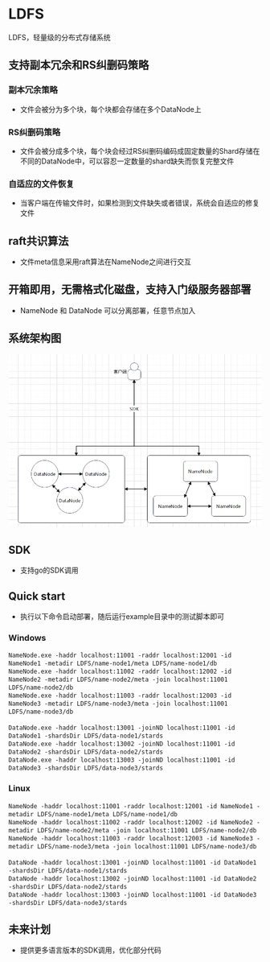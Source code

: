 # LDFS
LDFS，轻量级的分布式存储系统

## 支持副本冗余和RS纠删码策略
### 副本冗余策略
- 文件会被分为多个块，每个块都会存储在多个DataNode上

### RS纠删码策略
- 文件会被分成多个块，每个块会经过RS纠删码编码成固定数量的Shard存储在不同的DataNode中，可以容忍一定数量的shard缺失而恢复完整文件

### 自适应的文件恢复
- 当客户端在传输文件时，如果检测到文件缺失或者错误，系统会自适应的修复文件

## raft共识算法
- 文件meta信息采用raft算法在NameNode之间进行交互

## 开箱即用，无需格式化磁盘，支持入门级服务器部署
- NameNode 和 DataNode 可以分离部署，任意节点加入

## 系统架构图
![图片描述](img/LDFS架构图.png)

## SDK
- 支持go的SDK调用

## Quick start
- 执行以下命令启动部署，随后运行example目录中的测试脚本即可
### Windows 
```shell
NameNode.exe -haddr localhost:11001 -raddr localhost:12001 -id NameNode1 -metadir LDFS/name-node1/meta LDFS/name-node1/db
NameNode.exe -haddr localhost:11002 -raddr localhost:12002 -id NameNode2 -metadir LDFS/name-node2/meta -join localhost:11001 LDFS/name-node2/db
NameNode.exe -haddr localhost:11003 -raddr localhost:12003 -id NameNode3 -metadir LDFS/name-node3/meta -join localhost:11001 LDFS/name-node3/db

DataNode.exe -haddr localhost:13001 -joinND localhost:11001 -id DataNode1 -shardsDir LDFS/data-node1/stards
DataNode.exe -haddr localhost:13002 -joinND localhost:11001 -id DataNode2 -shardsDir LDFS/data-node2/stards
DataNode.exe -haddr localhost:13003 -joinND localhost:11001 -id DataNode3 -shardsDir LDFS/data-node3/stards
```
### Linux
```shell
NameNode -haddr localhost:11001 -raddr localhost:12001 -id NameNode1 -metadir LDFS/name-node1/meta LDFS/name-node1/db
NameNode -haddr localhost:11002 -raddr localhost:12002 -id NameNode2 -metadir LDFS/name-node2/meta -join localhost:11001 LDFS/name-node2/db
NameNode -haddr localhost:11003 -raddr localhost:12003 -id NameNode3 -metadir LDFS/name-node3/meta -join localhost:11001 LDFS/name-node3/db

DataNode -haddr localhost:13001 -joinND localhost:11001 -id DataNode1 -shardsDir LDFS/data-node1/stards
DataNode -haddr localhost:13002 -joinND localhost:11001 -id DataNode2 -shardsDir LDFS/data-node2/stards
DataNode -haddr localhost:13003 -joinND localhost:11001 -id DataNode3 -shardsDir LDFS/data-node3/stards
```

## 未来计划
- 提供更多语言版本的SDK调用，优化部分代码


